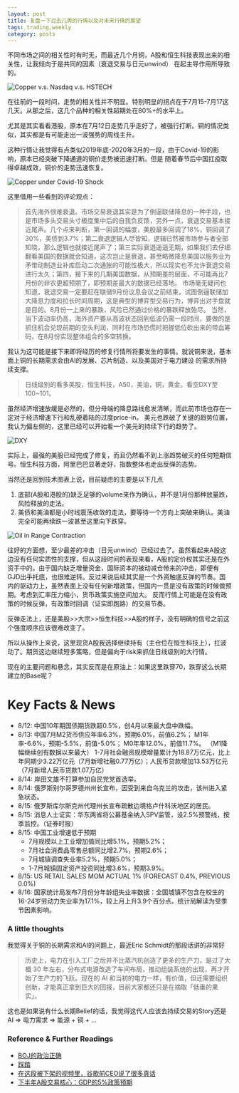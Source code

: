 ```yaml
---
layout: post
title: 复盘一下过去几周的行情以及对未来行情的展望
tags: trading,weekly
category: posts
---
```


不同市场之间的相关性时有时无，而最近几个月铜，A股和恒生科技表现出来的相关性，让我倾向于是共同的因素（衰退交易与日元unwind）
在起主导作用所导致的。

![Copper v.s. Nasdaq v.s. HSTECH](https://crsando.github.io/images/2024-08-17/2024-08-17-copper-nasdaq-hstech.png)

在往前的一段时间，走势的相关性并不明显。特别明显的拐点在于7月15-7月17这几天。从那之后，这几个品种的相关性超期处在80%+的水平上。

尤其是其实看看港股，原本在7月12日走势几乎走好了，被强行打断。铜的情况类似，其实都是有可能走出一波强势的周线主升。

这种行情让我觉得有点类似2019年底-2020年3月的一段，由于Covid-19的影响，原本已经突破下降通道的铜价走势被迅速打断。但是
随着春节后中国扛疫取得卓越成效，铜价的走势迅速恢复。

![Copper under Covid-19 Shock](https://crsando.github.io/images/2024-08-17/2024-08-17-copper-covid.png)

这里借用一些看到的评论观点：

>首先海外很难衰退。市场交易衰退其实是为了倒逼联储降息的一种手段，也是市场多头交易头寸极度集中后的自我负反馈，另外一点，衰退交易基本接近尾声。几个点来判断，第一回调的幅度，美股最多回调了18%，铜回调了30%，美债到3.7%；第二衰退逻辑人尽皆知，逻辑已然被市场参与者全部知晓，那么逻辑也就接近尾声了；第三实际衰退遥遥无期，如果我们去仔细翻看美国的数据就会知道，这次岂止是衰退，甚至略微降息美国以服务业为矛带动制造业补库启动二次通胀的可能性极大，所以现实也不允许衰退交易进行太久；第四，接下来的几期美国数据，从预期差的层面，不可能再比7月份的非农更超预期了，即预期差最大的数据已经落地。
> 市场毫无疑问也知道，衰退交易一定要赶在联储9月份议息会议之前结束，试图倒逼联储加大降息力度和拉长时间周期，这是典型的博弈型交易行为，博弈出对手盘就是目的。8月份一上来的暴跌，风险已然通过价格的暴跌释放殆尽。
> 当然，当下波动率仍高，海外资产要从高波状态回到低波仍需一段时间，要做的是抓住机会兑现前期的空头利润，同时在市场恐慌时把握低位砍出来的带血筹码，在8月份实现整体组合的多空转换。

我认为这可能是接下来即将经历的修复行情所将要发生的事情。就说铜来说，基本面上铜的长期需求会由AI的发展、芯片制造、以及美国对于电力建设
的需求所持续支撑。

> 日线级别的看多美股，恒生科技，A50，美油，铜，黄金。看空DXY至100~101。

虽然经济增速放缓是必然的，但分母端的降息路线愈发清晰，而此前市场也存在一定对于经济增速下行和乱硬着陆的过度price-in。
美元也跌破了关键的趋势位置，我认为偏左侧的，这里已经可以开始看一个美元的持续下行的趋势了。

![DXY](https://crsando.github.io/images/2024-08-17/2024-08-17-dxy.png)

实际上，最强的美股已经完成了修复，而且仍然看不到上涨趋势破灭的任何短期信号。恒生科技方面，阿里巴巴显著走好，指数整体也走出反弹的态势。

当然还是回到技术图表上说，目前疑虑的主要是以下几点

1. 底部(A股和港股的)缺乏足够的volume来作为确认，并不是1月份那种放量跌，风险释放的走法。
2. 美债和美油都是小时线震荡收敛的走法，要等待一个方向上突破来确认。美油完全可能再续跌一波甚至这里向下跌穿。

![Oil in Range Contraction](https://crsando.github.io/images/2024-08-17/2024-08-17-oil.png)

往好的方面想，至少最差的冲击（日元unwind）已经过去了。虽然看起来A股这边没有任何实质性的支撑，但从这段时间的表现来看，A股的定价权其实还是在外资手中的。由于国内缺乏增量资金，国际资本的被动减仓带来的冲击，即便有GJD出手托底，也很难逆转。反过来说后续其实是一个外资触底反弹的节奏。国内的驱动力上，虽然表面上没有任何新增政策，但国内一贯是没有政策的时候做预期。考虑到汇率压力缩小，货币政策实施空间加大。
反而行情上可能是在没有政策的时候反弹，有政策时回调（证实即跑路）的交易节奏。

反弹走法上，还是美股>>大宗>>恒生科技>>A股的样子，没有明确的信号之前这个强度顺序应该很难改变了。

所以从操作上来说，这里现货A股我选择继续持有（主仓位在恒生科技上），扛波动了。期货这边继续短多策略，但是偏向于risk来抓住日线级别的大行情。

现在的主要问题和悬念，其实反而是在原油上：如果这里跌穿70，跌穿这么长期建立的Base呢？

# Key Facts & News

- 8/12: 中国10年期国债期货跌超0.5%，创4月以来最大盘中跌幅。
- 8/13: 中国7月M2货币供应年率6.3%，预期6.0%，前值6.2%； M1年率-6.6%，预期-5.5%，前值-5.0%； M0年率12.0%，前值11.7%。 （M1降幅继续创有数据以来最大） 1-7月社会融资规模增量累计为18.87万亿元，比上年同期少3.22万亿元（7月新增社融0.77万亿）；人民币贷款增加13.53万亿元（7月新增人民币贷款1.07万亿）
- 8/14: 岸田文雄不打算参加自民党党首选举。
- 8/14: 俄罗斯别尔哥罗德州州长宣布，因受到来自乌克兰的攻击，该州进入紧急状态。
- 8/15: 俄罗斯库尔斯克州代理州长宣布疏散边境格卢什科沃地区的居民。
- 8/15: 消息人士证实：华东两省将公募基金纳入SPV监管，设2.5%预警线，按季监控。（证券时报）
- 8/15: 中国工业增速低于预期
    - 7月规模以上工业增加值同比增5.1%，预期5.2%；
    - 7月社会消费品零售总额同比增2.7%，预期2.6%；
    - 7月城镇调查失业率5.2%，预期5.0%；
    - 1-7月城镇固定资产投资同比增3.6%，预期3.9%。
- 8/15: US RETAIL SALES MOM ACTUAL 1% (FORECAST 0.4%, PREVIOUS 0.0%)
- 8/16: 国家统计局发布7月份分年龄组失业率数据：全国城镇不包含在校生的16-24岁劳动力失业率为17.1%，较上月上升3.9个百分点。统计局解读为受季节因素影响。

### A little thoughts

我觉得关于铜的长期需求和AI的问题上，最近Eric Schmidt的那段话讲的非常好

> 历史上，电力在引入工厂之后并不比蒸汽机创造了更多的生产力，是过了大概 30 年左右，分布式电源改造了车间布局，推动组装系统的出现，再才开始了生产力的飞跃。现在的 AI 和当初的电力一样，有价值，但还需要组织创新，才能真正拿到巨大的回报，目前大家都还只是在摘取「低垂的果实」。

这也是如果说有什么长期Belief的话，我觉得这代人应该去持续交易的Story还是AI => 电力需求 => 能源 + 铜 + ...

### Reference & Further Readings

- [BOJ的政治正确](https://mp.weixin.qq.com/s/T5lyDk_Vu0YcsCFcrYTRCQ)
- [踩踏](https://mp.weixin.qq.com/s/UOtlDIy2a2R3fSKAvQI7CQ)
- [在这段被下架的视频里，谷歌前CEO说了很多真话](https://mp.weixin.qq.com/s/l48whFptb-bINtZi2gIG9A)
- [下半年A股交易核心：GDP的5%政策预期](https://mp.weixin.qq.com/s/PRHbYPu8t9jPG26_jjJ_xw)